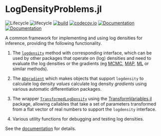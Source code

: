 # LogDensityProblems.jl

![Lifecycle](https://img.shields.io/badge/lifecycle-experimental-orange.svg)
![lifecycle](https://img.shields.io/badge/lifecycle-maturing-blue.svg)
[![build](https://github.com/tpapp/LogDensityProblems.jl/workflows/CI/badge.svg)](https://github.com/tpapp/LogDensityProblems.jl/actions?query=workflow%3ACI)
[![codecov.io](http://codecov.io/github/tpapp/LogDensityProblems.jl/coverage.svg?branch=master)](http://codecov.io/github/tpapp/LogDensityProblems.jl?branch=master)
[![Documentation](https://img.shields.io/badge/docs-stable-blue.svg)](https://tpapp.github.io/LogDensityProblems.jl/stable)
[![Documentation](https://img.shields.io/badge/docs-master-blue.svg)](https://tpapp.github.io/LogDensityProblems.jl/dev)

A common framework for implementing and using log densities for inference, providing the following functionality.

1. The [`logdensity`](https://tamaspapp.eu/LogDensityProblems.jl/dev/#LogDensityProblems.logdensity) method with corresponding interface, which can be used by other packages that operate on (log) densities and need to evaluate the log densities or the gradients (eg [MCMC](https://en.wikipedia.org/wiki/Markov_chain_Monte_Carlo), [MAP](https://en.wikipedia.org/wiki/Maximum_a_posteriori_estimation), [ML](https://en.wikipedia.org/wiki/Maximum_likelihood_estimation) or similar methods).

2. The [`ADgradient`](https://tamaspapp.eu/LogDensityProblems.jl/dev/#LogDensityProblems.ADgradient) which makes objects that support `logdensity` to calculate log density *values* calculate log density *gradients* using various automatic differentiation packages.

3. The wrapper [`TransformedLogDensity`](https://tamaspapp.eu/LogDensityProblems.jl/dev/#LogDensityProblems.TransformedLogDensity) using the [TransformVariables.jl](https://github.com/tpapp/TransformVariables.jl) package, allowing callables that take a set of parameters transformed from a flat vector of real numbers to support the `logdensity` interface.

4. Various utility functions for debugging and testing log densities.

See the [documentation](https://tpapp.github.io/LogDensityProblems.jl/dev) for details.
